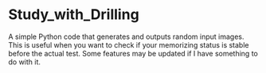 # Study_with_Drilling

A simple Python code that generates and outputs random input images. This is useful when you want to check if your memorizing status is stable before the actual test.
Some features may be updated if I have something to do with it.

